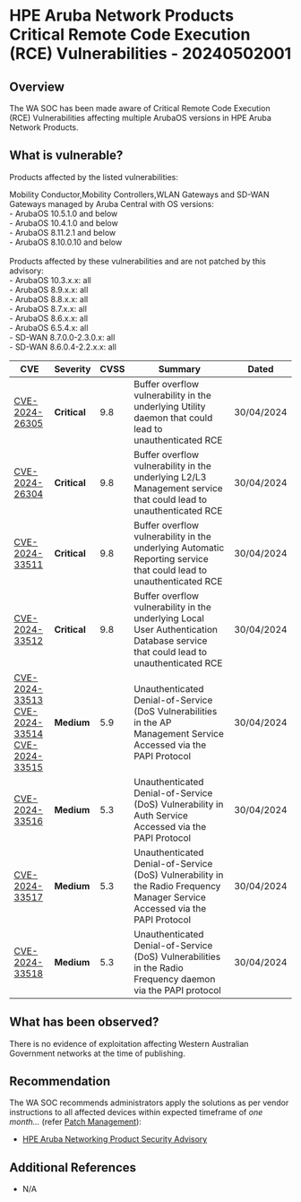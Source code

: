 # HPE Aruba Network Products Critical Remote Code Execution (RCE) Vulnerabilities - 20240502001

## Overview

The WA SOC has been made aware of Critical Remote Code Execution (RCE) Vulnerabilities affecting multiple ArubaOS versions in HPE Aruba Network Products.  


## What is vulnerable?

Products affected by the listed vulnerabilities:

Mobility Conductor,Mobility Controllers,WLAN Gateways and SD-WAN Gateways managed by Aruba Central with OS versions: <br> - ArubaOS 10.5.1.0 and below <br> - ArubaOS 10.4.1.0 and below <br> - ArubaOS 8.11.2.1 and below <br> - ArubaOS 8.10.0.10 and below <br> <br> 
Products affected by these vulnerabilities and are not patched by this advisory: <br>  - ArubaOS 10.3.x.x:          all <br> - ArubaOS 8.9.x.x:           all <br> - ArubaOS 8.8.x.x:           all <br> - ArubaOS 8.7.x.x:           all <br> - ArubaOS 8.6.x.x:           all <br> - ArubaOS 6.5.4.x:           all <br> - SD-WAN 8.7.0.0-2.3.0.x:    all <br> - SD-WAN 8.6.0.4-2.2.x.x:    all 


| CVE    | Severity     | CVSS |  Summary | Dated |
| -------------- | ------------ | ------------------- | ------- | ----- |
| [CVE-2024-26305](https://nvd.nist.gov/vuln/detail/CVE-2024-26305) | **Critical** | 9.8 | Buffer overflow vulnerability in the underlying Utility daemon that could lead to unauthenticated RCE  | 30/04/2024      |
| [CVE-2024-26304](https://nvd.nist.gov/vuln/detail/CVE-2024-26304) | **Critical** | 9.8  | Buffer overflow vulnerability in the underlying L2/L3 Management service that could lead to unauthenticated RCE | 30/04/2024 |
| [CVE-2024-33511](https://nvd.nist.gov/vuln/detail/CVE-2024-33511) | **Critical** | 9.8 | Buffer overflow vulnerability in the underlying Automatic Reporting service that could lead to unauthenticated RCE | 30/04/2024 |
| [CVE-2024-33512](https://nvd.nist.gov/vuln/detail/CVE-2024-33512) | **Critical** | 9.8 | Buffer overflow vulnerability in the underlying Local User Authentication Database service that could lead to unauthenticated RCE | 30/04/2024 |
| [CVE-2024-33513](https://nvd.nist.gov/vuln/detail/CVE-2024-33513) <br> [CVE-2024-33514](https://nvd.nist.gov/vuln/detail/CVE-2024-33514) <br> [CVE-2024-33515](https://nvd.nist.gov/vuln/detail/CVE-2024-33515)| **Medium** | 5.9  | Unauthenticated Denial-of-Service (DoS Vulnerabilities in the AP Management Service Accessed via the PAPI Protocol  | 30/04/2024 |
| [CVE-2024-33516](https://nvd.nist.gov/vuln/detail/CVE-2024-33516) | **Medium** | 5.3  | Unauthenticated Denial-of-Service (DoS) Vulnerability in Auth Service Accessed via the PAPI Protocol | 30/04/2024 |
| [CVE-2024-33517](https://nvd.nist.gov/vuln/detail/CVE-2024-33517) | **Medium** | 5.3  | Unauthenticated Denial-of-Service (DoS) Vulnerability in the Radio Frequency Manager Service Accessed via the PAPI Protocol | 30/04/2024 |
| [CVE-2024-33518](https://nvd.nist.gov/vuln/detail/CVE-2024-33518) | **Medium** | 5.3  | Unauthenticated Denial-of-Service (DoS) Vulnerabilities in the Radio Frequency daemon via the PAPI protocol | 30/04/2024 |



## What has been observed?

There is no evidence of exploitation affecting Western Australian Government networks at the time of publishing.

## Recommendation

The WA SOC recommends administrators apply the solutions as per vendor instructions to all affected devices within expected timeframe of *one month...* (refer [Patch Management](../guidelines/patch-management.md)):

- [HPE Aruba Networking Product Security Advisory](https://www.arubanetworks.com/assets/alert/ARUBA-PSA-2024-004.txt)

## Additional References

- N/A
